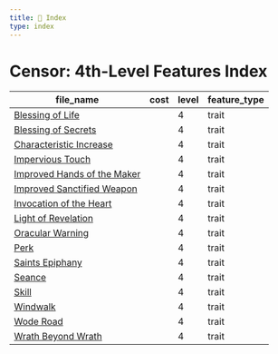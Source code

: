 ```yaml
---
title: 📑 Index
type: index
---
```


# Censor: 4th-Level Features Index

| file_name                                                             | cost | level | feature_type |
| --------------------------------------------------------------------- | ---- | ----- | ------------ |
| [Blessing of Life](../Blessing%20of%20Life)                           |      | 4     | trait        |
| [Blessing of Secrets](../Blessing%20of%20Secrets)                     |      | 4     | trait        |
| [Characteristic Increase](../Characteristic%20Increase)               |      | 4     | trait        |
| [Impervious Touch](../Impervious%20Touch)                             |      | 4     | trait        |
| [Improved Hands of the Maker](../Improved%20Hands%20of%20the%20Maker) |      | 4     | trait        |
| [Improved Sanctified Weapon](../Improved%20Sanctified%20Weapon)       |      | 4     | trait        |
| [Invocation of the Heart](../Invocation%20of%20the%20Heart)           |      | 4     | trait        |
| [Light of Revelation](../Light%20of%20Revelation)                     |      | 4     | trait        |
| [Oracular Warning](../Oracular%20Warning)                             |      | 4     | trait        |
| [Perk](../Perk)                                                       |      | 4     | trait        |
| [Saints Epiphany](../Saints%20Epiphany)                               |      | 4     | trait        |
| [Seance](../Seance)                                                   |      | 4     | trait        |
| [Skill](../Skill)                                                     |      | 4     | trait        |
| [Windwalk](../Windwalk)                                               |      | 4     | trait        |
| [Wode Road](../Wode%20Road)                                           |      | 4     | trait        |
| [Wrath Beyond Wrath](../Wrath%20Beyond%20Wrath)                       |      | 4     | trait        |
